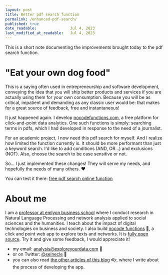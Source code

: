 ```yaml
---
layout: post
title: Better pdf search function
permalink: /enhanced-pdf-search/
published: true
date_readable:               Jul 4, 2023
last_modified_at_readable:   Jul 4, 2023
---
```


This is a short note documenting the improvements brought today to the pdf search function. 

# "Eat your own dog food"

This is a saying often used in entrepreneurship and software development, conveying the idea that you will ship better products and services if you are actually using them for your own consumption.
Because you will be as critical, impatient and demanding as any classic user would be: that makes for a great source of feedback, free and instantaneous!

It just happened again.
I develop [nocodefunctions.com](https://nocodefunctions.com), a free platform for click-and-point data analytics.
One such functions is simply: searching terms in pdfs, which I had developed in response to the need of a journalist.

For an academic project, I now need this pdf search for myself.
And I realize how limited the function currently is.
It should be more performant than just a keyword search. I'd like to add conditions (AND, OR...) and exclusions (NOT).
Also, choose the search to be case sensitive or not.

So... I just implemented these changes! They will serve my needs, and hopefully the needs of many others. ❤️

You can test it there: [free pdf search online function](https://nocodefunctions.com/pdfmatcher/pdf_matcher_tool.html)

# About me
I am a [professor at emlyon business school](https://www.linkedin.com/in/levallois/) where I conduct research in Natural Language Processing and network analysis applied to social sciences and the humanities. I teach about the impact of digital technologies on business and society. I also  build [nocode functions](https://nocodefunctions.com) 🔎, a click and point web app to explore texts and networks. It is [fully open source](https://github.com/seinecle/nocodefunctions). Try it and give some feedback, I would appreciate it!

* my email: [analysis@exploreyourdata.com](mailto:analysis@exploreyourdata.com) 📧
* or on Twitter: [@seinecle](https://twitter.com/seinecle) 📱
* you can also read [the other articles of this blog](https://nocodefunctions.com/blog) 👓, where I write about the process of developing the app.


